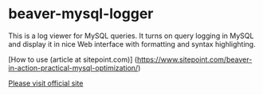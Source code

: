 beaver-mysql-logger
===================
This is a log viewer for MySQL queries. It turns on query logging in MySQL and display it in nice Web interface with formatting and syntax highlighting.

[How to use (article at sitepoint.com)] (https://www.sitepoint.com/beaver-in-action-practical-mysql-optimization/)

[Please visit official site](http://beaver-mysql-logger.com)
